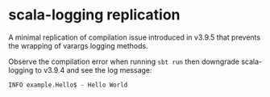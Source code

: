 # scala-logging replication

A minimal replication of compilation issue introduced in v3.9.5 that prevents the wrapping of varargs logging methods.

Observe the compilation error when running `sbt run` then downgrade scala-logging to v3.9.4 and see the log message:

```
INFO example.Hello$ - Hello World
```